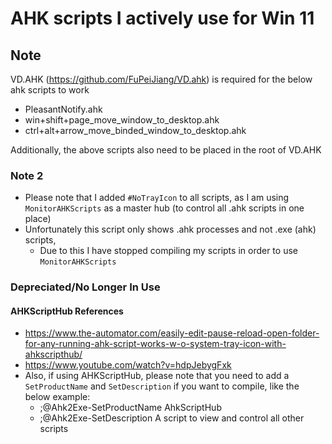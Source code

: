 # AHK scripts I actively use for Win 11

## Note

VD.AHK (<https://github.com/FuPeiJiang/VD.ahk>) is required for the below ahk scripts to work

- PleasantNotify.ahk
- win+shift+page_move_window_to_desktop.ahk
- ctrl+alt+arrow_move_binded_window_to_desktop.ahk

Additionally, the above scripts also need to be placed in the root of VD.AHK

### Note 2

- Please note that I added `#NoTrayIcon` to all scripts, as I am using `MonitorAHKScripts` as a master hub (to control all .ahk scripts in one place)
- Unfortunately this script only shows .ahk processes and not .exe (ahk) scripts,
  - Due to this I have stopped compiling my scripts in order to use `MonitorAHKScripts`

### Depreciated/No Longer In Use

#### AHKScriptHub References

- <https://www.the-automator.com/easily-edit-pause-reload-open-folder-for-any-running-ahk-script-works-w-o-system-tray-icon-with-ahkscripthub/>
- <https://www.youtube.com/watch?v=hdpJebygFxk>
- Also, if using AHKScriptHub, please note that you need to add a `SetProductName` and `SetDescription` if you want to compile, like the below example:
  - ;@Ahk2Exe-SetProductName AhkScriptHub
  - ;@Ahk2Exe-SetDescription A script to view and control all other scripts